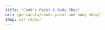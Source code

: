 ```yaml
---
title: "Cook's Paint & Body Shop"
url: /pensacola/cooks-paint-and-body-shop/
shop: car repair
---
```

